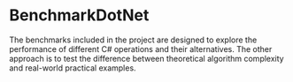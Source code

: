 # BenchmarkDotNet

The benchmarks included in the project are designed to explore the performance of different C# operations and their alternatives.
The other approach is to test the difference between theoretical algorithm complexity and real-world practical examples.
